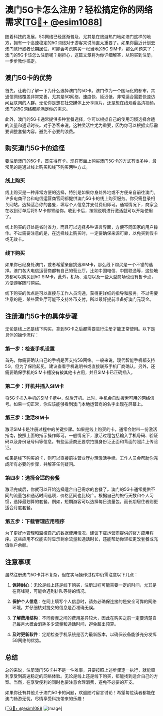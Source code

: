 # 澳门5G卡怎么注册？轻松搞定你的网络需求[[TG💪+ @esim1088](https://t.me/s/esim1088)]

随着科技的发展，5G网络已经逐渐普及，尤其是在旅游热门地如澳门这样的地方，拥有一个高速稳定的5G网络对于游客来说简直太重要了。如果你最近计划去澳门旅行或者长期居住，可能会考虑购买一张当地的5G SIM卡。那么问题来了：澳门的5G卡该怎么注册呢？别担心，这篇文章将为你详细解答，从购买到注册，一步步教你搞定。

## 澳门5G卡的优势

首先，让我们了解一下为什么选择澳门的5G卡。澳门作为一个国际化的都市，其通信网络覆盖非常完善，尤其是5G网络，速度快、延迟低，非常适合需要快速访问互联网的人群。无论你是想在社交媒体上分享照片，还是想在线观看高清视频，澳门的5G网络都能满足你的需求。

此外，澳门的5G卡通常提供多种套餐选择，你可以根据自己的使用习惯选择合适的流量和通话时长。对于游客来说，这种灵活性尤为重要，因为你可以根据实际需要调整套餐内容，避免不必要的浪费。

## 购买澳门5G卡的途径

要注册澳门的5G卡，首先得有卡。现在市面上购买澳门5G卡的方式有很多种，最常见的是通过线上购买和线下购买两种方式。

### 线上购买

线上购买是一种非常方便的选择，特别是如果你身处外地或不方便亲自前往澳门。许多电商平台和电信运营商官网都提供澳门5G卡的线上购买服务。你只需登录相关网站，选择适合你的套餐，填写个人信息并支付费用即可。通常情况下，商家会在收到订单后将SIM卡邮寄给你。收到卡后，按照说明进行激活就可以开始使用了。

线上购买的好处是省时省力，而且可以选择多种语言界面，方便不同国家的用户操作。不过需要注意的是，在选择线上购买时，一定要确保来源可靠，以免买到假卡或无效卡。

### 线下购买

如果你已经身处澳门，或者希望亲自挑选SIM卡，那么线下购买是一个不错的选择。澳门各大电信运营商都有自己的营业厅，比如中国电信、中国联通等，这些地方都可以购买到5G SIM卡。此外，机场、酒店以及一些大型商场也设有售卡点，方便游客随时购买。

线下购买的优点是可以直接与工作人员沟通，获得更详细的指导和服务。不过需要注意的是，某些营业厅可能不支持外币支付，所以最好提前准备好澳门元现金。

## 注册澳门5G卡的具体步骤

无论是线上还是线下购买，拿到5G卡之后都需要进行注册才能正常使用。以下是具体的操作流程：

### 第一步：检查手机设置

首先，你需要确认自己的手机是否支持5G网络。一般来说，现代智能手机都支持5G，但为了保险起见，建议查看手机说明书或直接联系手机厂商确认。另外，还需要确保手机的SIM卡槽没有被其他卡占用，并且SIM卡已正确插入。

### 第二步：开机并插入SIM卡

将5G卡插入手机的SIM卡槽中，然后开机。此时，手机会自动搜索可用的网络信号。如果一切正常，你应该能够看到澳门本地运营商的名字出现在屏幕上。

### 第三步：激活SIM卡

激活SIM卡是注册过程中的关键步骤。如果是线上购买的卡，通常会附带一份激活指南，按照上面的指示操作即可。一般情况下，激活过程包括输入手机号码、验证码以及身份证号码等信息。有些运营商还要求拍摄身份证正面和背面的照片上传验证。

如果是线下购买的卡，则可以直接前往营业厅办理激活手续。工作人员会帮助你完成所有必要的步骤，并解答任何疑问。

### 第四步：选择合适的套餐

激活完成后，你就可以开始选择适合自己需求的套餐了。澳门的5G卡通常提供不同的流量包和通话时间选项，价格区间也比较广。根据自己的旅行天数和个人习惯，选择最划算的套餐。例如，短期游客可以选择每日流量包，而长期居住者则更适合月度套餐。

### 第五步：下载管理应用程序

为了更好地管理和监控自己的数据使用情况，建议下载运营商提供的官方应用程序。这些应用不仅能实时显示剩余流量和通话时长，还能帮助你轻松更改套餐或充值账户余额。

## 注意事项

虽然注册澳门5G卡并不复杂，但在实际操作过程中仍需注意以下几点：

1. **保持耐心**：无论是线上还是线下购买，注册过程可能需要一定的时间，尤其是在高峰期，可能会遇到排队等待的情况。
   
2. **保护个人信息**：在网上填写个人信息时，请务必确保连接的是安全可靠的网络环境，并仔细核对提交的信息是否准确无误。

3. **了解费用结构**：不同套餐之间的费用差异较大，因此在购买之前一定要清楚自己每月大概会消耗多少流量和通话时间，避免超出预算。

4. **及时更新软件**：定期检查手机系统是否为最新版本，以确保设备能够充分发挥5G网络的优势。

## 总结

总的来说，注册澳门5G卡并不是一件难事，只要按照上述步骤逐一执行，就能顺利享受到高速稳定的网络体验。无论是线上还是线下购买，都能找到适合自己的方案。当然，在享受便利的同时也要注意合理消费，避免不必要的开支。

如果你还有其他关于澳门5G卡的问题，欢迎随时留言讨论！希望每位读者都能在澳门畅游无忧，尽情享受科技带来的乐趣！

[[TG💪+ @esim1088](https://t.me/s/esim1088) ![Image](https://i.postimg.cc/4NQfJmqS/Snipaste-2025-05-13-00-14-12.png)]